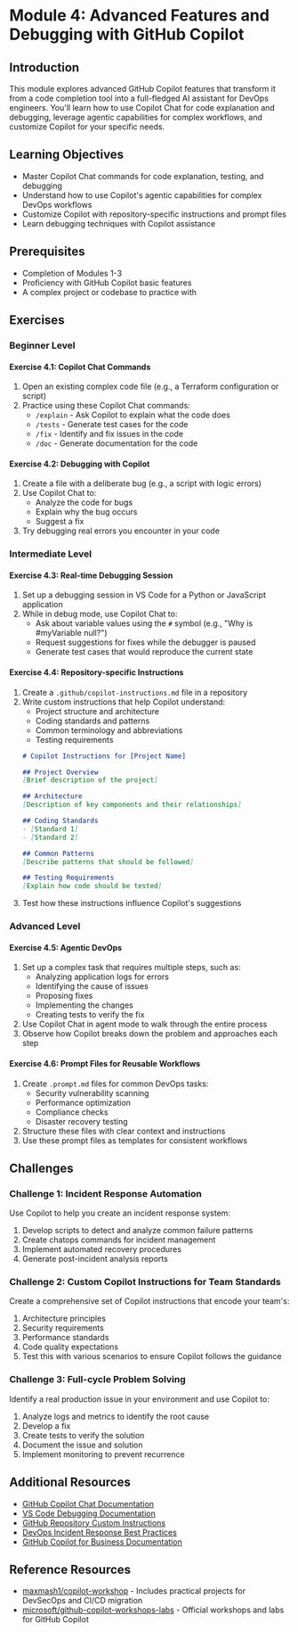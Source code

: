 # Module 4: Advanced Features and Debugging with GitHub Copilot

## Introduction
This module explores advanced GitHub Copilot features that transform it from a code completion tool into a full-fledged AI assistant for DevOps engineers. You'll learn how to use Copilot Chat for code explanation and debugging, leverage agentic capabilities for complex workflows, and customize Copilot for your specific needs.

## Learning Objectives
- Master Copilot Chat commands for code explanation, testing, and debugging
- Understand how to use Copilot's agentic capabilities for complex DevOps workflows
- Customize Copilot with repository-specific instructions and prompt files
- Learn debugging techniques with Copilot assistance

## Prerequisites
- Completion of Modules 1-3
- Proficiency with GitHub Copilot basic features
- A complex project or codebase to practice with

## Exercises

### Beginner Level

#### Exercise 4.1: Copilot Chat Commands
1. Open an existing complex code file (e.g., a Terraform configuration or script)
2. Practice using these Copilot Chat commands:
   - `/explain` - Ask Copilot to explain what the code does
   - `/tests` - Generate test cases for the code
   - `/fix` - Identify and fix issues in the code
   - `/doc` - Generate documentation for the code

#### Exercise 4.2: Debugging with Copilot
1. Create a file with a deliberate bug (e.g., a script with logic errors)
2. Use Copilot Chat to:
   - Analyze the code for bugs
   - Explain why the bug occurs
   - Suggest a fix
3. Try debugging real errors you encounter in your code

### Intermediate Level

#### Exercise 4.3: Real-time Debugging Session
1. Set up a debugging session in VS Code for a Python or JavaScript application
2. While in debug mode, use Copilot Chat to:
   - Ask about variable values using the `#` symbol (e.g., "Why is #myVariable null?")
   - Request suggestions for fixes while the debugger is paused
   - Generate test cases that would reproduce the current state

#### Exercise 4.4: Repository-specific Instructions
1. Create a `.github/copilot-instructions.md` file in a repository
2. Write custom instructions that help Copilot understand:
   - Project structure and architecture
   - Coding standards and patterns
   - Common terminology and abbreviations
   - Testing requirements
   ```markdown
   # Copilot Instructions for [Project Name]
   
   ## Project Overview
   [Brief description of the project]
   
   ## Architecture
   [Description of key components and their relationships]
   
   ## Coding Standards
   - [Standard 1]
   - [Standard 2]
   
   ## Common Patterns
   [Describe patterns that should be followed]
   
   ## Testing Requirements
   [Explain how code should be tested]
   ```
3. Test how these instructions influence Copilot's suggestions

### Advanced Level

#### Exercise 4.5: Agentic DevOps
1. Set up a complex task that requires multiple steps, such as:
   - Analyzing application logs for errors
   - Identifying the cause of issues
   - Proposing fixes
   - Implementing the changes
   - Creating tests to verify the fix
2. Use Copilot Chat in agent mode to walk through the entire process
3. Observe how Copilot breaks down the problem and approaches each step

#### Exercise 4.6: Prompt Files for Reusable Workflows
1. Create `.prompt.md` files for common DevOps tasks:
   - Security vulnerability scanning
   - Performance optimization
   - Compliance checks
   - Disaster recovery testing
2. Structure these files with clear context and instructions
3. Use these prompt files as templates for consistent workflows

## Challenges

### Challenge 1: Incident Response Automation
Use Copilot to help you create an incident response system:
1. Develop scripts to detect and analyze common failure patterns
2. Create chatops commands for incident management
3. Implement automated recovery procedures
4. Generate post-incident analysis reports

### Challenge 2: Custom Copilot Instructions for Team Standards
Create a comprehensive set of Copilot instructions that encode your team's:
1. Architecture principles
2. Security requirements
3. Performance standards
4. Code quality expectations
5. Test this with various scenarios to ensure Copilot follows the guidance

### Challenge 3: Full-cycle Problem Solving
Identify a real production issue in your environment and use Copilot to:
1. Analyze logs and metrics to identify the root cause
2. Develop a fix
3. Create tests to verify the solution
4. Document the issue and solution
5. Implement monitoring to prevent recurrence

## Additional Resources
- [GitHub Copilot Chat Documentation](https://docs.github.com/en/copilot/github-copilot-chat/using-github-copilot-chat)
- [VS Code Debugging Documentation](https://code.visualstudio.com/docs/editor/debugging)
- [GitHub Repository Custom Instructions](https://docs.github.com/en/copilot/github-copilot-in-the-cli/using-github-copilot-in-the-cli#using-a-repository-custom-instructions-file)
- [DevOps Incident Response Best Practices](https://cloud.google.com/architecture/devops/devops-process-incident-management)
- [GitHub Copilot for Business Documentation](https://docs.github.com/en/enterprise-cloud@latest/copilot/overview-of-github-copilot-for-business)

## Reference Resources
- [maxmash1/copilot-workshop](https://github.com/maxmash1/copilot-workshop) - Includes practical projects for DevSecOps and CI/CD migration
- [microsoft/github-copilot-workshops-labs](https://github.com/microsoft/github-copilot-workshops-labs) - Official workshops and labs for GitHub Copilot
